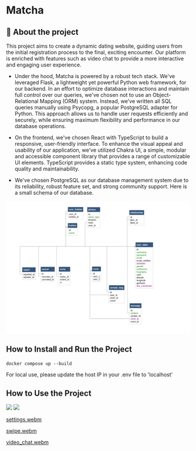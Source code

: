# Matcha

## 🚀 About the project 

This project aims to create a dynamic dating website, guiding users from the initial registration process to the final, exciting encounter. Our platform is enriched with features such as video chat to provide a more interactive and engaging user experience.

- Under the hood, Matcha is powered by a robust tech stack. We've leveraged Flask, a lightweight yet powerful Python web framework, for our backend. In an effort to optimize database interactions and maintain full control over our queries, we've chosen not to use an Object-Relational Mapping (ORM) system. Instead, we've written all SQL queries manually using Psycopg, a popular PostgreSQL adapter for Python. This approach allows us to handle user requests efficiently and securely, while ensuring maximum flexibility and performance in our database operations.

- On the frontend, we've chosen React with TypeScript to build a responsive, user-friendly interface. To enhance the visual appeal and usability of our application, we've utilized Chakra UI, a simple, modular and accessible component library that provides a range of customizable UI elements. TypeScript provides a static type system, enhancing code quality and maintainability.

- We've chosen PostgreSQL as our database management system due to its reliability, robust feature set, and strong community support. Here is a small schema of our database.

![](https://raw.githubusercontent.com/jreverdy/matcha/main/readme_assets/image/database.png)

## How to Install and Run the Project

```docker compose up --build```

For local use, please update the host IP in your .env file to 'localhost'

## How to Use the Project

![](https://raw.githubusercontent.com/jreverdy/matcha/main/readme_assets/image/login_page.png)
![](https://raw.githubusercontent.com/jreverdy/matcha/main/readme_assets/image/signup_page.png)

[settings.webm](https://github.com/user-attachments/assets/d78136b5-4ebf-4180-9854-637897db1833)

[swipe.webm](https://github.com/user-attachments/assets/cf6df347-3805-4a3a-9a98-5eb9ff970a33)

[video_chat.webm](https://github.com/user-attachments/assets/0bb10723-3743-494b-beb4-264adfab3f34)
